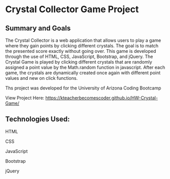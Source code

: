 # Crystal Collector Game Project

## Summary and Goals

The Crystal Collector is a web application that allows users to play a game where they gain points by clicking different crystals.  The goal is to match the presented score exactly without going over. This game is developed through the use of HTML, CSS, JavaScript, Bootstrap, and jQuery. The Crystal Game is played by clicking different crystals that are randomly assigned a point value by the Math.random function in javascript. After each game, the crystals are dynamically created once again with different point values and new on click functions.

Ths project was developed for the University of Arizona Coding Bootcamp

View Project Here:   https://kteacherbecomescoder.github.io/HW-Crystal-Game/


## Technologies Used:
HTML

CSS

JavaScript

Bootstrap

jQuery



